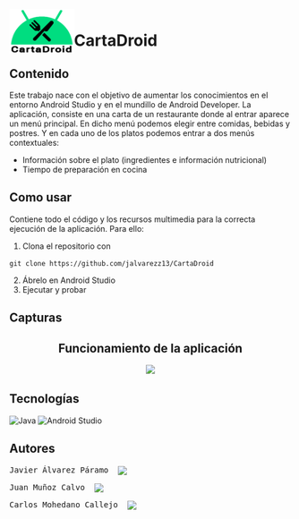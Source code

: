 <img src="https://github.com/jalvarezz13/CartaDroid/blob/master/images/logo.png" width="" height="80" align = "left">

# CartaDroid
## Contenido
Este trabajo nace con el objetivo de aumentar los conocimientos en el entorno Android Studio y en el mundillo de Android Developer. La aplicación, consiste en una carta de un restaurante donde al entrar aparece un menú principal. En dicho menú podemos elegir entre comidas, bebidas y postres. Y en cada uno de los platos podemos entrar a dos menús contextuales:
- Información sobre el plato (ingredientes e información nutricional)
- Tiempo de preparación en cocina

## Como usar
Contiene todo el código y los recursos multimedia para la correcta ejecución de la aplicación. Para ello:
  1. Clona el repositorio con 
```
git clone https://github.com/jalvarezz13/CartaDroid
```
  2. Ábrelo en Android Studio
  3. Ejecutar y probar

## Capturas
<div align="center">
  <h2>Funcionamiento de la aplicación</h2>
  <img src="https://github.com/jalvarezz13/CartaDroid/blob/master/images/funcionamiento.gif" width="30%" height="">
</div>

## Tecnologías
![Java](https://img.shields.io/badge/java-%23ED8B00.svg?style=for-the-badge&logo=java&logoColor=white)
![Android Studio](https://img.shields.io/badge/Android%20Studio-3DDC84.svg?style=for-the-badge&logo=android-studio&logoColor=white)
  
## Autores
<pre>Javier Álvarez Páramo  <a align="center" title="Linkedin" href="https://www.linkedin.com/in/javieralpa/"><img align="center" src="https://img.shields.io/badge/linkedin-%230077B5.svg?style=for-the-badge&logo=linkedin&logoColor=white"/></a></pre>
<pre>Juan Muñoz Calvo  <a align="center" title="Linkedin" href="https://www.linkedin.com/in/jmunoz00/"><img align="center" src="https://img.shields.io/badge/linkedin-%230077B5.svg?style=for-the-badge&logo=linkedin&logoColor=white"/></a></pre>
<pre>Carlos Mohedano Callejo  <a align="center" title="Linkedin" href="https://www.linkedin.com/in/carlos-mohedano-callejo-071363228/"><img align="center" src="https://img.shields.io/badge/linkedin-%230077B5.svg?style=for-the-badge&logo=linkedin&logoColor=white"/></a></pre>
